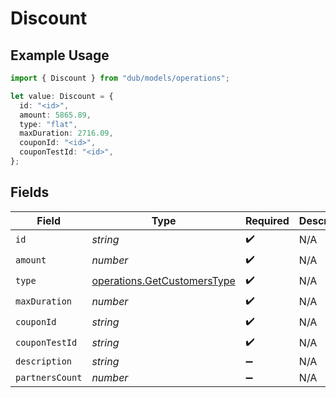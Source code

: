 # Discount

## Example Usage

```typescript
import { Discount } from "dub/models/operations";

let value: Discount = {
  id: "<id>",
  amount: 5865.89,
  type: "flat",
  maxDuration: 2716.09,
  couponId: "<id>",
  couponTestId: "<id>",
};
```

## Fields

| Field                                                                      | Type                                                                       | Required                                                                   | Description                                                                |
| -------------------------------------------------------------------------- | -------------------------------------------------------------------------- | -------------------------------------------------------------------------- | -------------------------------------------------------------------------- |
| `id`                                                                       | *string*                                                                   | :heavy_check_mark:                                                         | N/A                                                                        |
| `amount`                                                                   | *number*                                                                   | :heavy_check_mark:                                                         | N/A                                                                        |
| `type`                                                                     | [operations.GetCustomersType](../../models/operations/getcustomerstype.md) | :heavy_check_mark:                                                         | N/A                                                                        |
| `maxDuration`                                                              | *number*                                                                   | :heavy_check_mark:                                                         | N/A                                                                        |
| `couponId`                                                                 | *string*                                                                   | :heavy_check_mark:                                                         | N/A                                                                        |
| `couponTestId`                                                             | *string*                                                                   | :heavy_check_mark:                                                         | N/A                                                                        |
| `description`                                                              | *string*                                                                   | :heavy_minus_sign:                                                         | N/A                                                                        |
| `partnersCount`                                                            | *number*                                                                   | :heavy_minus_sign:                                                         | N/A                                                                        |